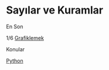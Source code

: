 # Sayılar ve Kuramlar

En Son

1/6 [Grafiklemek](2020/02/grafiklemek.md)

Konular

[Python](2016/01/python-dil-ogrenimi.md)







